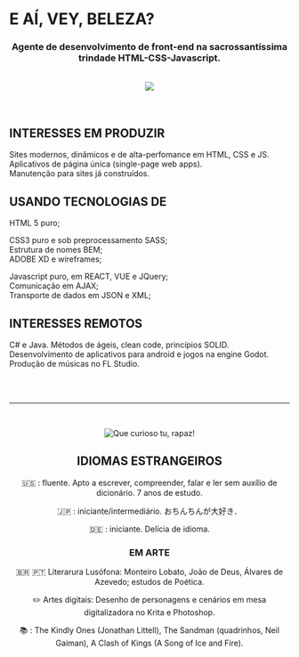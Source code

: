 # E AÍ, VEY, BELEZA?
<div align="center"> <h3>Agente de desenvolvimento de front-end na sacrossantíssima trindade HTML-CSS-Javascript.</h3></div><br>

<div align="center"><img align="center" src="https://user-images.githubusercontent.com/104041222/164136380-d74ba03f-a82f-43ff-96dd-d4c59bd02b06.gif"></div> <br><br>

## INTERESSES EM PRODUZIR

Sites modernos, dinâmicos e de alta-perfomance em HTML, CSS e JS.<br>
Aplicativos de página única (single-page web apps).<br>
Manutenção para sites já construídos.<br>

## USANDO TECNOLOGIAS DE
  
HTML 5 puro;<br>
  
CSS3 puro e sob preprocessamento SASS;<br>
Estrutura de nomes BEM;<br>
ADOBE XD e wireframes;<br>
  
Javascript puro, em REACT, VUE e JQuery;<br>
Comunicação em AJAX;<br>
Transporte de dados em JSON e XML;<br>

## INTERESSES REMOTOS

C# e Java. Métodos de ágeis, clean code, princípios SOLID. Desenvolvimento de aplicativos para android e jogos na engine Godot. Produção de músicas no FL Studio.

<div align="center">  
<br>
<br>

___
<br>
  
![Que curioso tu, rapaz!](https://user-images.githubusercontent.com/104041222/164129172-53ed673d-82a8-4eff-b1be-0728bc699820.gif)

  
## IDIOMAS ESTRANGEIROS

🇺🇸 : fluente. Apto a escrever, compreender, falar e ler sem auxílio de dicionário. 7 anos de estudo.

🇯🇵 : iniciante/intermediário.  おちんちんが大好き．

🇩🇪 : iniciante. Delícia de idioma.

### EM ARTE

🇧🇷 🇵🇹 Literarura Lusófona: Monteiro Lobato, João de Deus, Álvares de Azevedo; estudos de Poética.

✏️ Artes digitais: Desenho de personagens e cenários em mesa digitalizadora no Krita e Photoshop. 

📚 : The Kindly Ones (Jonathan Littell), The Sandman (quadrinhos, Neil Gaiman), A Clash of Kings (A Song of Ice and Fire).

<!---
CRIAR UM SITE ANIMADO, TIRAR UMA GIF E COLOCAR NO MEU HEADER

36marvin/36marvin is a ✨ special ✨ repository because its `README.md` (this file) appears on your GitHub profile.
You can click the Preview link to take a look at your changes.
--->

  
  
</div>
